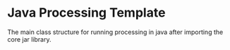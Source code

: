 # Java Processing Template

The main class structure for running processing in java after importing the core jar library.
